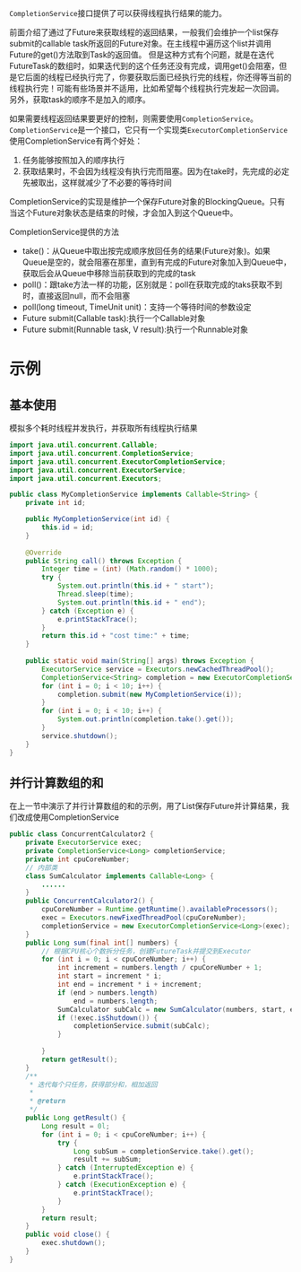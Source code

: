 `CompletionService`接口提供了可以获得线程执行结果的能力。

前面介绍了通过了Future来获取线程的返回结果，一般我们会维护一个list保存submit的callable task所返回的Future对象。在主线程中遍历这个list并调用Future的get()方法取到Task的返回值。
但是这种方式有个问题，就是在迭代FutureTask的数组时，如果迭代到的这个任务还没有完成，调用get()会阻塞，但是它后面的线程已经执行完了，你要获取后面已经执行完的线程，你还得等当前的线程执行完！可能有些场景并不适用，比如希望每个线程执行完发起一次回调。
另外，获取task的顺序不是加入的顺序。

如果需要线程返回结果要更好的控制，则需要使用`CompletionService`。
`CompletionService`是一个接口，它只有一个实现类`ExecutorCompletionService`
使用CompletionService有两个好处：
1. 任务能够按照加入的顺序执行
2. 获取结果时，不会因为线程没有执行完而阻塞。因为在take时，先完成的必定先被取出，这样就减少了不必要的等待时间	


CompletionService的实现是维护一个保存Future对象的BlockingQueue。只有当这个Future对象状态是结束的时候，才会加入到这个Queue中。

CompletionService提供的方法
* take()：从Queue中取出按完成顺序放回任务的结果(Future对象)。如果Queue是空的，就会阻塞在那里，直到有完成的Future对象加入到Queue中，获取后会从Queue中移除当前获取到的完成的task
* poll()：跟take方法一样的功能，区别就是：poll在获取完成的taks获取不到时，直接返回null，而不会阻塞
* poll(long timeout, TimeUnit unit)：支持一个等待时间的参数设定
* Future<V> submit(Callable<V> task):执行一个Callable对象
* Future<V> submit(Runnable task, V result):执行一个Runnable对象


# 示例
## 基本使用
模拟多个耗时线程并发执行，并获取所有线程执行结果
```java
import java.util.concurrent.Callable;
import java.util.concurrent.CompletionService;
import java.util.concurrent.ExecutorCompletionService;
import java.util.concurrent.ExecutorService;
import java.util.concurrent.Executors;

public class MyCompletionService implements Callable<String> {
	private int id;

	public MyCompletionService(int id) {
		this.id = id;
	}
	
	@Override
	public String call() throws Exception {
		Integer time = (int) (Math.random() * 1000);
		try {
			System.out.println(this.id + " start");
			Thread.sleep(time);
			System.out.println(this.id + " end");
		} catch (Exception e) {
			e.printStackTrace();
		}
		return this.id + "cost time:" + time;
	}
	
	public static void main(String[] args) throws Exception {
		ExecutorService service = Executors.newCachedThreadPool();
		CompletionService<String> completion = new ExecutorCompletionService<String>(service);
		for (int i = 0; i < 10; i++) {
			completion.submit(new MyCompletionService(i));
		}
		for (int i = 0; i < 10; i++) {
			System.out.println(completion.take().get());
		}
		service.shutdown();
	}
}
```

## 并行计算数组的和
在上一节中演示了并行计算数组的和的示例，用了List保存Future并计算结果，我们改成使用CompletionService
```java
public class ConcurrentCalculator2 {
	private ExecutorService exec;
	private CompletionService<Long> completionService;
	private int cpuCoreNumber;
	// 内部类
	class SumCalculator implements Callable<Long> {
		......
	}
	public ConcurrentCalculator2() {
		cpuCoreNumber = Runtime.getRuntime().availableProcessors();
		exec = Executors.newFixedThreadPool(cpuCoreNumber);
		completionService = new ExecutorCompletionService<Long>(exec);
	}
	public Long sum(final int[] numbers) {
		// 根据CPU核心个数拆分任务，创建FutureTask并提交到Executor
		for (int i = 0; i < cpuCoreNumber; i++) {
			int increment = numbers.length / cpuCoreNumber + 1;
			int start = increment * i;
			int end = increment * i + increment;
			if (end > numbers.length)
				end = numbers.length;
			SumCalculator subCalc = new SumCalculator(numbers, start, end);	
			if (!exec.isShutdown()) {
				completionService.submit(subCalc);
			}
			
		}
		return getResult();
	}
	/**
	 * 迭代每个只任务，获得部分和，相加返回
	 * 
	 * @return
	 */
	public Long getResult() {
		Long result = 0l;
		for (int i = 0; i < cpuCoreNumber; i++) {			
			try {
				Long subSum = completionService.take().get();
				result += subSum;			
			} catch (InterruptedException e) {
				e.printStackTrace();
			} catch (ExecutionException e) {
				e.printStackTrace();
			}
		}
		return result;
	}
	public void close() {
		exec.shutdown();
	}
}
```



